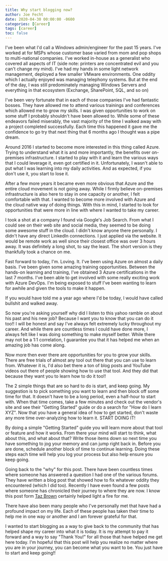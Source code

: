 ```yaml
---
title: Why start blogging now?
author: Joe Fecht
date: 2020-04-30 00:00:00 -0600
categories: [Career]
tags: [career]
toc: false
---
```


I've been what I'd call a Windows admin/engineer for the past 15 years.  I've worked at for MSPs whose customer base varied from mom and pop shops to multi-national companies.  I've worked in-house as a generalist who covered all aspects of IT (side note: printers are concentrated evil and you can't change my mind).  I've had my hands in some light network management, deployed a few smaller VMware environments. One oddity which I actually enjoyed was managing telephony systems.  But at the end of the day,  I was still predominately managing Windows Servers and everything in that ecosystem (Exchange, SharePoint, SQL, and so on)

I've been very fortunate that in each of those companies I've had fantastic bosses.  They have allowed me to attend various trainings and conferences which allowed me to grow my skills.  I was given opportunities to work on some stuff I probably shouldn't have been allowed to.  While some of these endeavors failed miserably, the vast majority of the time I walked away with a project completed successfully.  Each time this happened it gave me the confidence to go try that next thing that 6 months ago I thought was a pipe dream.  

Around 2016 I started to become more interested in this thing called Azure.  Trying to understand what it is and more importantly, the benefits over on-premises infrastructure.  I started to play with it and learn the various ways that I could leverage it, even got certified in it.  Unfortunately, I wasn't able to put what I was learning into my daily activities.  And as expected, if you don't use it, you start to lose it.  

After a few more years it became even more obvious that Azure and the entire cloud movement is not going away.  While I firmly believe on-premises infrastructure is also here to stay in one capacity or another, I felt comfortable with that.  I wanted to become more involved with Azure and the cloud native way of doing things.  With this in mind, I started to look for opportunities that were more in line with where I wanted to take my career. 

I took a shot at a company I found via Google's Job Search.  From what I could see on their web site and social media, they seemed to be doing some awesome stuff in the cloud.  I didn't know anyone there personally. I didn't have any direct LinkedIn connections.  I just applied via the website.  It would be remote work as well since their closest office was over 3 hours away.  It was definitely a long shot, to say the least.   The short version is they thankfully took a chance on me.

Fast forward to today, I'm. Loving. It.  I've been using Azure on almost a daily basis.  I've been given some amazing training opportunities.  Between the hands-on learning and training, I've obtained 3 Azure certifications in the last 7 months.  I've been able to get involved with some really exciting work with Azure DevOps.  I'm being exposed to stuff I've been wanting to learn for awhile and given the tools to make it happen.  

If you would have told me a year ago where I'd be today, I would have called bullshit and walked away.    

So now you're asking yourself why did I listen to this yahoo ramble on about his past and his new job?  Because I want you to know that you can do it too!! I will be honest and say I've always felt extremely lucky throughout my career.  And while there are countless times I could have done more, I always felt like I was doing something to make myself better.  While there may not be a 1:1 correlation, I guarantee you that it has helped me when an amazing job has come along.  

Now more then ever there are opportunities for you to grow your skills. There are free trials of almost any tool out there that you can use to learn from.  Whatever it is, I'd also bet there a ton of blog posts and YouTube videos out there of people showing how to use that tool.  And they did that because they want you to learn how to do it too!!  

The 2 simple things that are so hard to do is start, and keep going.  My suggestion is to pick something you want to learn and then block off some time for that.  It doesn't have to be a long period, even a half-hour to start with.  When that time comes, take a few minutes and check out the vendor's site and see their "Getting Started" guide or do a search for "How do I learn XYZ".  Now that you have a general idea of how to get started, don't waste any more time over-analyzing how to learn it.  START DOING IT!  

By doing a simple "Getting Started" guide you will learn more about that tool or feature and how it works.  From there your mind will start to think, what about this, and what about that?  Write those items down so next time you have something to jog your memory and can jump right back in.  Before you are done, schedule another block of time to continue learning.  Doing these steps each time will help you log your process but also help ensure you keep going.

Going back to the "why" for this post. There have been countless times where someone has answered a question I had one of the various forums. They have written a blog post that showed how to fix whatever oddity they encountered (which I did too).  Recently I have even found a few posts where someone has chronicled their journey to where they are now.  I know this post form [Taz Brown](https://opensource.com/article/19/7/devops-vs-sysadmin) certainly helped light a fire for me.  

There have also been many people who I've personally met that have had a profound impact on my life.  Each of these people has taken their time to help me in one way or another and I am forever grateful for that.  

I wanted to start blogging as a way to give back to the community that has helped shape my career into what it is today.  It is my attempt to pay it forward and a way to say "Thank You!" for all those that have helped me get here today.  I'm hopeful that this post will help you realize no matter where you are in your journey, you can become what you want to be.  You just have to start and keep going!!